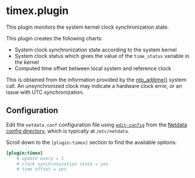 <!--
title: "timex.plugin"
description: "Monitor the system clock synchronization state."
custom_edit_url: "https://github.com/netdata/netdata/edit/master/collectors/timex.plugin/README.md"
sidebar_label: "timex.plugin"
learn_status: "Published"
learn_topic_type: "References"
learn_rel_path: "Collectors References/System metrics"
-->

# timex.plugin

This plugin monitors the system kernel clock synchronization state.

This plugin creates the following charts:

- System clock synchronization state according to the system kernel
- System clock status which gives the value of the `time_status` variable in the kernel
- Computed time offset between local system and reference clock

This is obtained from the information provided by the [ntp_adjtime()](https://man7.org/linux/man-pages/man2/adjtimex.2.html) system call.
An unsynchronized clock may indicate a hardware clock error, or an issue with UTC synchronization.

## Configuration

Edit the `netdata.conf` configuration file using [`edit-config`](/docs/configure/nodes.md#use-edit-config-to-edit-configuration-files) from the [Netdata config directory](/docs/configure/nodes.md#the-netdata-config-directory), which is typically at `/etc/netdata`.

Scroll down to the `[plugin:timex]` section to find the available options:

```ini
[plugin:timex]
    # update every = 1
    # clock synchronization state = yes
    # time offset = yes
```
